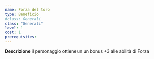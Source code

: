 ```yaml
---
name: Forza del toro
type: Beneficio
#class: Generali
class: "Generali"
level: 1
cost: 1
prerequisites:
---
```


**Descrizione**
il personaggio ottiene un un bonus +3 alle abilità di Forza